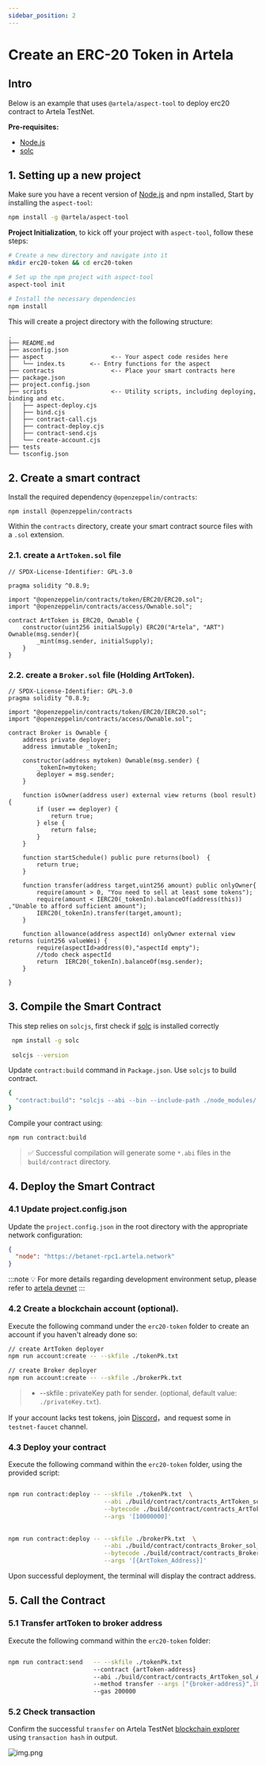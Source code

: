 ```yaml
---
sidebar_position: 2
---
```


# Create an ERC-20 Token in Artela

## Intro
Below is an example that uses `@artela/aspect-tool` to deploy erc20 contract to Artela TestNet.

**Pre-requisites:**
* [Node.js](https://nodejs.org/)
* [solc](https://docs.soliditylang.org/en/v0.8.20/installing-solidity.html)


## 1. Setting up a new project
Make sure you have a recent version of [Node.js](https://nodejs.org/) and npm installed,
Start by installing the `aspect-tool`:

```bash
npm install -g @artela/aspect-tool
```

**Project Initialization**, to kick off your project with `aspect-tool`, follow these steps:

```bash
# Create a new directory and navigate into it
mkdir erc20-token && cd erc20-token

# Set up the npm project with aspect-tool 
aspect-tool init

# Install the necessary dependencies
npm install
```

This will create a project directory with the following structure:

```
.
├── README.md
├── asconfig.json
├── aspect                   <-- Your aspect code resides here
│   └── index.ts       <-- Entry functions for the aspect
├── contracts                <-- Place your smart contracts here
├── package.json
├── project.config.json
├── scripts                  <-- Utility scripts, including deploying, binding and etc.
│   ├── aspect-deploy.cjs
│   ├── bind.cjs
│   ├── contract-call.cjs
│   ├── contract-deploy.cjs
│   ├── contract-send.cjs
│   └── create-account.cjs
├── tests
└── tsconfig.json

```

## 2. Create a smart contract

Install the required dependency `@openzeppelin/contracts`:

```shell
npm install @openzeppelin/contracts
```

Within the `contracts` directory, create your smart contract source files with a `.sol` extension.

### 2.1. create a `ArtToken.sol` file

```solidity
// SPDX-License-Identifier: GPL-3.0

pragma solidity ^0.8.9;

import "@openzeppelin/contracts/token/ERC20/ERC20.sol";
import "@openzeppelin/contracts/access/Ownable.sol";

contract ArtToken is ERC20, Ownable {
    constructor(uint256 initialSupply) ERC20("Artela", "ART")  Ownable(msg.sender){
        _mint(msg.sender, initialSupply);
    }
}
```

### 2.2. create a `Broker.sol` file (Holding ArtToken).

```solidity
// SPDX-License-Identifier: GPL-3.0
pragma solidity ^0.8.9;

import "@openzeppelin/contracts/token/ERC20/IERC20.sol";
import "@openzeppelin/contracts/access/Ownable.sol";

contract Broker is Ownable {
    address private deployer;
    address immutable _tokenIn;

    constructor(address mytoken) Ownable(msg.sender) {
        _tokenIn=mytoken;
        deployer = msg.sender;
    }

    function isOwner(address user) external view returns (bool result) {
        if (user == deployer) {
            return true;
        } else {
            return false;
        }
    }

    function startSchedule() public pure returns(bool)  {
        return true;
    }

    function transfer(address target,uint256 amount) public onlyOwner{
        require(amount > 0, "You need to sell at least some tokens");
        require(amount < IERC20(_tokenIn).balanceOf(address(this)) ,"Unable to afford sufficient amount");
        IERC20(_tokenIn).transfer(target,amount);
    }

    function allowance(address aspectId) onlyOwner external view returns (uint256 valueWei) {
        require(aspectId>address(0),"aspectId empty");
        //todo check aspectId
        return  IERC20(_tokenIn).balanceOf(msg.sender);
    }

}
```

## 3. Compile the Smart Contract


This step relies on `solcjs`, first check if [solc](https://docs.soliditylang.org/en/v0.8.20/installing-solidity.html) is installed correctly

```bash
 npm install -g solc
 
 solcjs --version
```

Update `contract:build` command in `Package.json`. Use `solcjs` to build contract.

```bash
{
  "contract:build": "solcjs --abi --bin --include-path ./node_modules/ --base-path . -o ./build/contract/  ./contracts/*.sol",
}
```

Compile your contract using:

```bash
npm run contract:build
```

> ✅ Successful compilation will generate some `*.abi`  files in the `build/contract` directory.


## 4. Deploy the Smart Contract

### 4.1 Update project.config.json

Update the `project.config.json` in the root directory with the appropriate network configuration:
```json
{
  "node": "https://betanet-rpc1.artela.network"
}
```
:::note 💡
For more details regarding development environment setup, please refer to [artela devnet](/develop/node/access-testnet)
:::

### 4.2 Create a blockchain account (optional).

Execute the following command under the `erc20-token` folder to create an account if you haven't already done so:

```bash
// create ArtToken deployer
npm run account:create -- --skfile ./tokenPk.txt

// create Broker deployer
npm run account:create -- --skfile ./brokerPk.txt

```

> * --skfile : privateKey path for sender. (optional, default value: `./privateKey.txt`).

If your account lacks test tokens, join [Discord](https://discord.com/invite/artela)，and request some in `testnet-faucet` channel.


### 4.3  Deploy your contract

Execute the following command within the `erc20-token` folder, using the provided script:

```bash

npm run contract:deploy -- --skfile ./tokenPk.txt  \
                           --abi ./build/contract/contracts_ArtToken_sol_ArtToken.abi \
                           --bytecode ./build/contract/contracts_ArtToken_sol_ArtToken.bin \
                           --args '[10000000]'
                           
                           
npm run contract:deploy -- --skfile ./brokerPk.txt  \
                           --abi ./build/contract/contracts_Broker_sol_Broker.abi \
                           --bytecode ./build/contract/contracts_Broker_sol_Broker.bin \
                           --args '[{ArtToken_Address}]'   
```



Upon successful deployment, the terminal will display the contract address.

## 5. Call the Contract

### 5.1 Transfer artToken to broker address
Execute the following command within the `erc20-token` folder:

```bash

npm run contract:send   -- --skfile ./tokenPk.txt
                        --contract {artToken-address} 
                        --abi ./build/contract/contracts_ArtToken_sol_ArtToken.abi 
                        --method transfer --args ["{broker-address}",100] 
                        --gas 200000


```

### 5.2 Check transaction

Confirm the successful `transfer` on Artela TestNet [blockchain explorer](https://testnet-scan.artela.network/) using `transaction hash` in output. 

![img.png](img.png)